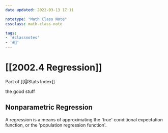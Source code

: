 ```yaml
---
date updated: 2022-03-13 17:11

notetype: "Math Class Note"
cssclass: math-class-note

tags: 
- '#classnotes'
- '#🚧'
---
```


# [[2002.4 Regression]]
Part of [[@Stats Index]]
 
the good stuff

## Nonparametric Regression

A regression is a means of approximating the 'true' conditional expectation function, or the 'population regression function'.